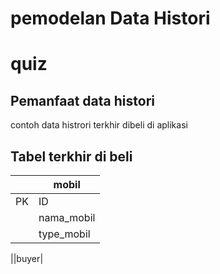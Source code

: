# pemodelan Data Histori

# quiz
## Pemanfaat data histori 
contoh data histrori terkhir dibeli di aplikasi 
## Tabel terkhir di beli 
||mobil|
|---|---|
|PK|ID|
||nama_mobil|
||type_mobil|

||buyer|


